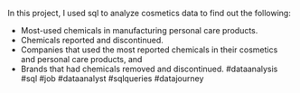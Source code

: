 In this project, I used sql to analyze cosmetics data to find out the following:

- Most-used chemicals in manufacturing personal care products.
- Chemicals reported and discontinued.
- Companies that used the most reported chemicals in their cosmetics and personal care products, and
- Brands that had chemicals removed and discontinued.
#dataanalysis #sql #job #dataanalyst #sqlqueries #datajourney
